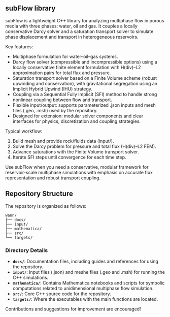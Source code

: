 ## subFlow library

subFlow is a lightweight C++ library for analyzing multiphase flow in porous media with three phases: water, oil and gas. It couples a locally conservative Darcy solver and a saturation transport solver to simulate phase displacement and transport in heterogeneous reservoirs.

Key features:
- Multiphase formulation for water–oil–gas systems.
- Darcy flow solver (compressible and incompressible options) using a locally conservative finite element formulation with H(div)–L2 approximation pairs for total flux and pressure.
- Saturation transport solver based on a Finite Volume scheme (robust upwinding and conservation), with gravitational segregation using an Implicit Hybrid Upwind (IHU) strategy.
- Coupling via a Sequential Fully Implicit (SFI) method to handle strong nonlinear coupling between flow and transport.
- Flexible input/output: supports parameterized .json inputs and mesh files (.geo, .msh) used by the repository.
- Designed for extension: modular solver components and clear interfaces for physics, discretization and coupling strategies.

Typical workflow:
1. Build mesh and provide rock/fluids data (input/).
2. Solve the Darcy problem for pressure and total flux (H(div)–L2 FEM).
3. Advance saturations with the Finite Volume transport solver.
4. Iterate SFI steps until convergence for each time step.

Use subFlow when you need a conservative, modular framework for reservoir-scale multiphase simulations with emphasis on accurate flux representation and robust transport coupling.

## Repository Structure

The repository is organized as follows:

```
wann/
├── docs/
├── input/
├── mathematica/
├── src/
└── targets/
```

### Directory Details

- **`docs/`**: Documentation files, including guides and references for using the repository.
- **`input/`**: Input files (.json) and meshe files (.geo and .msh) for running the C++ simulations.
- **`mathematica/`**: Contains Mathematica notebooks and scripts for symbolic computations related to unidimensional multiphase flow simulation.
- **`src/`**: Core C++ source code for the repository.
- **`targets/`**: Where the executables with the main functions are located.

Contributions and suggestions for improvement are encouraged!